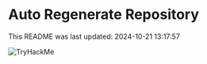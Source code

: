 # Auto Regenerate Repository

This README was last updated: 2024-10-21 13:17:57

 ![TryHackMe](https://tryhackme.com/badge/533634)